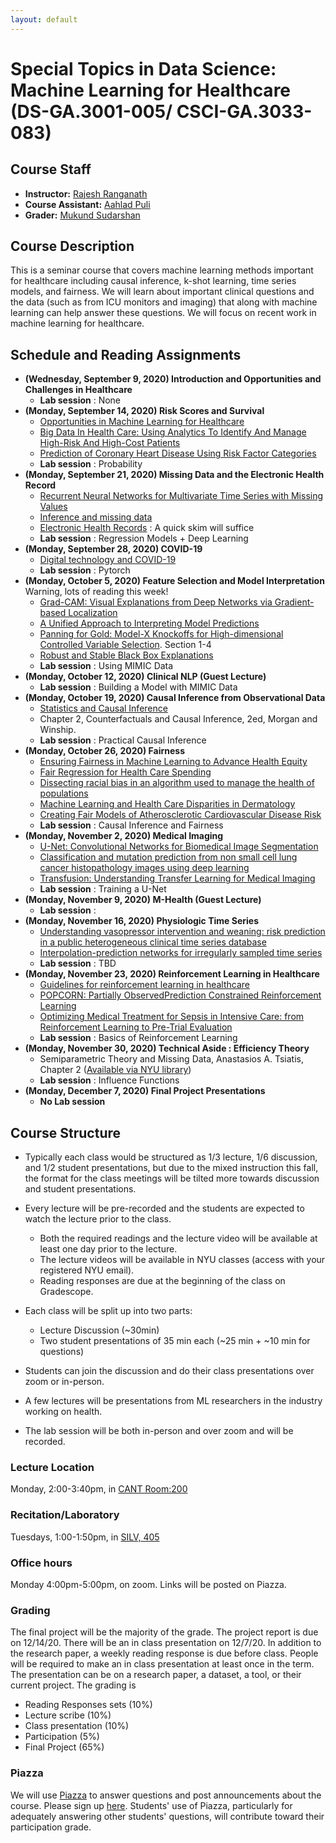 ```yaml
---
layout: default
---
```


# Special Topics in Data Science: Machine Learning for Healthcare (DS-GA.3001-005/ CSCI-GA.3033-083)

## Course Staff
* __Instructor:__ [Rajesh Ranganath](https://cims.nyu.edu/~rajeshr/)
* __Course Assistant:__  [Aahlad Puli](https://aahladmanas.github.io/)
* __Grader:__ [Mukund Sudarshan](https://cs.nyu.edu/~sudarshan/)

## Course Description
This is a seminar course that covers machine learning methods important for healthcare including causal inference, k-shot learning, time series models, and fairness. We will learn about important clinical questions and the data (such as from ICU monitors and imaging) that along with machine learning can help answer these questions. We will focus on recent work in machine learning for healthcare.

## Schedule and Reading Assignments

* __(Wednesday, September 9, 2020) Introduction and Opportunities and Challenges in Healthcare__  
	+  __Lab session__ : None
* __(Monday, September 14, 2020) Risk Scores and Survival__  
	+ [Opportunities in Machine Learning for Healthcare](https://arxiv.org/pdf/1806.00388.pdf)
	+ [Big Data In Health Care: Using Analytics To Identify And Manage High-Risk And High-Cost Patients](https://www.healthaffairs.org/doi/full/10.1377/hlthaff.2014.0041)
	+ [Prediction of Coronary Heart Disease Using Risk Factor Categories](https://www.ahajournals.org/doi/full/10.1161/01.cir.97.18.1837)
	+ __Lab session__ :  Probability
* __(Monday, September 21, 2020) Missing Data and the Electronic Health Record__  
	+ [Recurrent Neural Networks for Multivariate Time Series with Missing Values](https://arxiv.org/pdf/1606.01865.pdf)
	+ [Inference and missing data](https://academic.oup.com/biomet/article-abstract/63/3/581/270932)
	+ [Electronic Health Records](http://discovery.ucl.ac.uk/1598/1/A22.pdf) : A quick skim will suffice
	+ __Lab session__ :  Regression Models + Deep Learning
* __(Monday, September 28, 2020) COVID-19__  
	+ [Digital technology and COVID-19](https://www.nature.com/articles/s41591-020-0824-5)
	+ __Lab session__ :  Pytorch
* __(Monday, October 5, 2020) Feature Selection and Model Interpretation__  Warning, lots of reading this week!
	+ [Grad-CAM: Visual Explanations from Deep Networks via Gradient-based Localization](https://arxiv.org/abs/1610.02391)
	+ [A Unified Approach to Interpreting Model Predictions](https://arxiv.org/pdf/1705.07874.pdf)
	+ [Panning for Gold: Model-X Knockoffs for High-dimensional Controlled Variable Selection](https://arxiv.org/pdf/1610.02351.pdf). Section 1-4
	+ [Robust and Stable Black Box Explanations](https://proceedings.icml.cc/static/paper_files/icml/2020/5945-Paper.pdf)
	+ __Lab session__ :  Using MIMIC Data
* __(Monday, October 12, 2020) Clinical NLP (Guest Lecture)__  
	+ __Lab session__ : Building a Model with MIMIC Data
* __(Monday, October 19, 2020)  Causal Inference from Observational Data__  
	+ [Statistics and Causal Inference](https://www.jstor.org/stable/2289064)
	+ Chapter 2, Counterfactuals and Causal Inference, 2ed, Morgan and Winship.
	+ __Lab session__ :  Practical Causal Inference
* __(Monday, October 26, 2020) Fairness__  
 	+ [Ensuring Fairness in Machine Learning to Advance Health Equity](https://www.acpjournals.org/doi/10.7326/M18-1990)
 	+ [Fair Regression for Health Care Spending](https://arxiv.org/pdf/1901.10566.pdf)
	+ [Dissecting racial bias in an algorithm used to manage the health of populations](https://science.sciencemag.org/content/366/6464/447)
	+ [Machine Learning and Health Care Disparities in Dermatology](https://jamanetwork.com/journals/jamadermatology/article-abstract/2688587)
	+ [Creating Fair Models of Atherosclerotic Cardiovascular Disease Risk](https://dl.acm.org/doi/10.1145/3306618.3314278)
	+ __Lab session__ :  Causal Inference and Fairness
* __(Monday, November 2, 2020) Medical Imaging__  
	+ [U-Net: Convolutional Networks for Biomedical Image Segmentation](https://arxiv.org/pdf/1505.04597.pdf)
	+ [Classification and mutation prediction from non small cell lung cancer histopathology images using deep learning](https://www.nature.com/articles/s41591-018-0177-5) 
	+ [Transfusion: Understanding Transfer Learning for Medical Imaging](https://papers.nips.cc/paper/8596-transfusion-understanding-transfer-learning-for-medical-imaging.pdf)
	+ __Lab session__ :  Training a U-Net
* __(Monday, November 9, 2020) M-Health (Guest Lecture)__  
	+ __Lab session__ :  
* __(Monday, November 16, 2020) Physiologic Time Series__  
	+ [Understanding vasopressor intervention and weaning: risk prediction in a public heterogeneous clinical time series database ](https://academic.oup.com/jamia/article/24/3/488/2907906)
	+ [Interpolation-prediction networks for irregularly sampled time series](https://arxiv.org/pdf/1909.07782.pdf)
	+ __Lab session__ :  TBD
* __(Monday, November 23, 2020) Reinforcement Learning in Healthcare__  
	+ [Guidelines for reinforcement learning in healthcare](https://www.nature.com/articles/s41591-018-0310-5)
	+ [POPCORN: Partially ObservedPrediction Constrained Reinforcement Learning](https://arxiv.org/pdf/2001.04032.pdf)
	+ [Optimizing Medical Treatment for Sepsis in Intensive Care: from Reinforcement Learning to Pre-Trial Evaluation](https://arxiv.org/abs/2003.06474)
	+ __Lab session__ :  Basics of Reinforcement Learning
* __(Monday, November 30, 2020) Technical Aside : Efficiency Theory__  
	+ Semiparametric Theory and Missing Data, Anastasios A. Tsiatis, Chapter 2 ([Available via NYU library](https://link-springer-com.proxy.library.nyu.edu/book/10.1007%2F0-387-37345-4))
	+ __Lab session__ :  Influence Functions
* __(Monday, December 7, 2020) Final Project Presentations__  
	+ __No Lab session__
	
## Course Structure

* Typically each class would be structured as 1/3 lecture, 1/6 discussion, and 1/2 student presentations, but due to the mixed instruction this fall, the format for the class meetings will be tilted more towards discussion and student presentations.

* Every lecture will be pre-recorded and the students are expected to watch the lecture prior to the class.
	+ Both the required readings and the lecture video will be available at least one day prior to the lecture.
	+ The lecture videos will be available in NYU classes (access with your registered NYU email).
	+ Reading responses are due at the beginning of the class on Gradescope.

* Each class will be split up into two parts:
	+ Lecture Discussion (\~30min)
	+ Two student presentations of 35 min each (\~25 min + \~10 min for questions)
* Students can join the discussion and do their class presentations over zoom or in-person.
* A few lectures will be presentations from ML researchers in the industry working on health.
* The lab session will be both in-person and over zoom and will be recorded.

### Lecture Location
Monday, 2:00-3:40pm, in [CANT Room:200](https://www.nyu.edu/students/student-information-and-resources/registration-records-and-graduation/registration/classroom-locations.html)

### Recitation/Laboratory
Tuesdays, 1:00-1:50pm, in [SILV, 405](https://library.nyu.edu/services/campus-media/classrooms/silv-405/)

### Office hours
Monday 4:00pm-5:00pm, on zoom. Links will be posted on Piazza.

### Grading
The final project will be the majority of the grade. 
The project report is due on 12/14/20. There will be an
in class presentation on 12/7/20.
In addition to the research paper, a weekly reading response
is due before class. People will be required to make an in class
presentation at least once in the term. The presentation 
can be on a research paper, a dataset, a tool, or their 
current project. The grading is
  +  Reading Responses sets (10%)  
  +  Lecture scribe (10%)
  +  Class presentation (10%)
  +  Participation (5%)
  +  Final Project (65%)

### Piazza 
We will use [Piazza](http://piazza.com/nyu/fall2020/dsga3001005/) to answer questions and post announcements about the course. Please sign up [here](http://piazza.com/nyu/fall2020/dsga3001005). Students' use of Piazza, particularly for adequately answering other students' questions, will contribute toward their participation grade.
